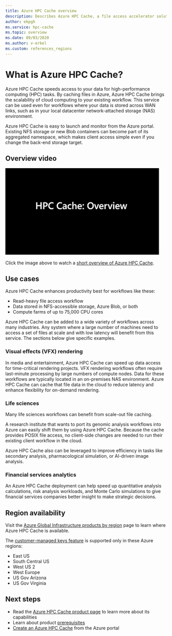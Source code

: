 ```yaml
---
title: Azure HPC Cache overview
description: Describes Azure HPC Cache, a file access accelerator solution for high-performance computing 
author: ekpgh
ms.service: hpc-cache
ms.topic: overview
ms.date: 09/03/2020
ms.author: v-erkel
ms.custom: references_regions
---
```


# What is Azure HPC Cache?

Azure HPC Cache speeds access to your data for high-performance computing (HPC) tasks. By caching files in Azure, Azure HPC Cache brings the scalability of cloud computing to your existing workflow. This service can be used even for workflows where your data is stored across WAN links, such as in your local datacenter network-attached storage (NAS) environment.

Azure HPC Cache is easy to launch and monitor from the Azure portal. Existing NFS storage or new Blob containers can become part of its aggregated namespace, which makes client access simple even if you change the back-end storage target.

## Overview video

[![video thumbnail: Azure HPC Cache overview - click to visit video page](media/video-1-overview.png)](https://azure.microsoft.com/resources/videos/hpc-cache-overview/)

Click the image above to watch a [short overview of Azure HPC Cache](https://azure.microsoft.com/resources/videos/hpc-cache-overview/).

## Use cases

Azure HPC Cache enhances productivity best for workflows like these:

* Read-heavy file access workflow
* Data stored in NFS-accessible storage, Azure Blob, or both
* Compute farms of up to 75,000 CPU cores

Azure HPC Cache can be added to a wide variety of workflows across many industries. Any system where a large number of machines need to access a set of files at scale and with low latency will benefit from this service. The sections below give specific examples.

### Visual effects (VFX) rendering

In media and entertainment, Azure HPC Cache can speed up data access for time-critical rendering projects. VFX rendering workflows often require last-minute processing by large numbers of compute nodes. Data for these workflows are typically located in an on-premises NAS environment. Azure HPC Cache can cache that file data in the cloud to reduce latency and enhance flexibility for on-demand rendering.

### Life sciences

Many life sciences workflows can benefit from scale-out file caching.

A research institute that wants to port its genomic analysis workflows into Azure can easily shift them by using Azure HPC Cache. Because the cache provides POSIX file access, no client-side changes are needed to run their existing client workflow in the cloud.

Azure HPC Cache also can be leveraged to improve efficiency in tasks like secondary analysis, pharmacological simulation, or AI-driven image analysis.

### Financial services analytics

An Azure HPC Cache deployment can help speed up quantitative analysis calculations, risk analysis workloads, and Monte Carlo simulations to give financial services companies better insight to make strategic decisions.

## Region availability

Visit the [Azure Global Infrastructure products by region](https://azure.microsoft.com/global-infrastructure/services/?products=hpc-cache) page to learn where Azure HPC Cache is available.

The [customer-managed keys feature](customer-keys.md) is supported only in these Azure regions:

* East US
* South Central US
* West US 2
* West Europe
* US Gov Arizona
* US Gov Virginia

<!-- ## Service availability

You must request access for each subscription you will use with Azure HPC Cache. This restriction helps ensure service quality.

Request access by filling out [this form](https://aka.ms/onboard-hpc-cache). After your subscription is added to the access list, you can create caches. -->

## Next steps

* Read the [Azure HPC Cache product page](https://azure.microsoft.com/services/hpc-cache) to learn more about its capabilities
* Learn about product [prerequisites](hpc-cache-prerequisites.md)
* [Create an Azure HPC Cache](hpc-cache-create.md) from the Azure portal
